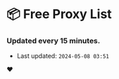 # :package: Free Proxy List
### Updated every 15 minutes.

- Last updated: `2024-05-08 03:51`

:heart:
